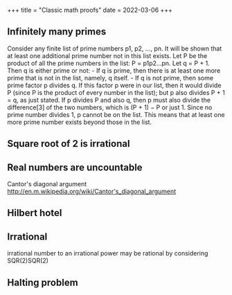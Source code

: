 +++
title = "Classic math proofs"
date = 2022-03-06
+++

## Infinitely many primes

Consider any finite list of prime numbers p1, p2, ..., pn. It will be shown that at least one additional prime number not in this list exists. Let P be the product of all the prime numbers in the list: P = p1p2...pn. Let q = P + 1. Then q is either prime or not:
	- If q is prime, then there is at least one more prime that is not in the list, namely, q itself.
	- If q is not prime, then some prime factor p divides q. If this factor p were in our list, then it would divide P (since P is the product of every number in the list); but p also divides P + 1 = q, as just stated. If p divides P and also q, then p must also divide the difference[3] of the two numbers, which is (P + 1) − P or just 1. Since no prime number divides 1, p cannot be on the list. This means that at least one more prime number exists beyond those in the list.

## Square root of 2 is irrational


## Real numbers are uncountable
Cantor's diagonal argument http://en.m.wikipedia.org/wiki/Cantor's_diagonal_argument


## Hilbert hotel

## Irrational
 irrational number to an irrational power may be rational by considering SQR(2)SQR(2)


## Halting problem

